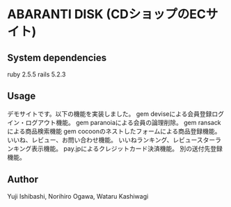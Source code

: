 # ABARANTI DISK (CDショップのECサイト)


## System dependencies

ruby 2.5.5
rails 5.2.3

## Usage

デモサイトです。以下の機能を実装しました。
gem deviseによる会員登録ログイン・ログアウト機能。
gem paranoiaによる会員の論理削除。
gem ransackによる商品検索機能
gem cocoonのネストしたフォームによる商品登録機能。
いいね、レビュー、お問い合わせ機能。
いいねランキング、レビュースターランキング表示機能。
pay.jpによるクレジットカード決済機能。
別の送付先登録機能。

## Author

Yuji Ishibashi, Norihiro Ogawa, Wataru Kashiwagi


